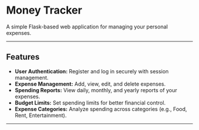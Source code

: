 # Money Tracker

A simple Flask-based web application for managing your personal expenses.

---

## Features
- **User Authentication:** Register and log in securely with session management.
- **Expense Management:** Add, view, edit, and delete expenses.
- **Spending Reports:** View daily, monthly, and yearly reports of your expenses.
- **Budget Limits:** Set spending limits for better financial control.
- **Expense Categories:** Analyze spending across categories (e.g., Food, Rent, Entertainment).

---
